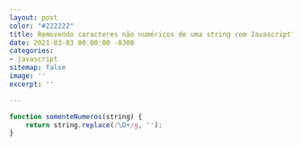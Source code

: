 ```yaml
---
layout: post
color: "#222222"
title: Removendo caracteres não numéricos de uma string com Javascript?
date: 2021-03-03 00:00:00 -0300
categories:
- javascript
sitemap: false
image: ''
excerpt: ''

---
```

```javascript
function somenteNumeros(string) {
    return string.replace(/\D+/g, '');
}
```